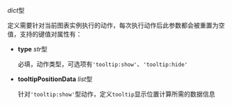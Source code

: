 *dict*型

  定义需要针对当前图表实例执行的动作，每次执行动作后此参数都会被重置为空值，支持的键值对属性有：

  - **type** *str*型

    必填，动作类型，可选项有`'tooltip:show'`、`'tooltip:hide'`

  - **tooltipPositionData** *list*型

    针对`'tooltip:show'`型动作，定义`tooltip`显示位置计算所需的数据信息
